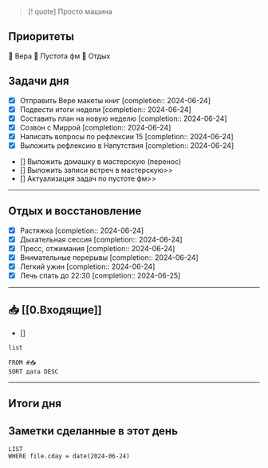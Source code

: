 > [! quote] Просто машина
> 

## Приоритеты
🔴 Вера
🔴 Пустота фм
🔴 Отдых

## Задачи дня
- [x] Отправить Вере макеты книг  [completion:: 2024-06-24]
- [x] Подвести итоги недели  [completion:: 2024-06-24]
- [x] Составить план на новую неделю  [completion:: 2024-06-24]
- [x] Созвон с Миррой  [completion:: 2024-06-24]
- [x] Написать вопросы по рефлексии 15  [completion:: 2024-06-24]
- [x] Выложить рефлексию в Напутствия  [completion:: 2024-06-24]
- [] Выложить домашку в мастерскую (перенос)
- [] Выложить записи встреч в мастерскую>>
- [] Актуализация задач по пустоте фм>>

---
## Отдых и восстановление
- [x] Растяжка  [completion:: 2024-06-24]
- [x] Дыхательная сессия  [completion:: 2024-06-24]
- [x] Пресс, отжимания  [completion:: 2024-06-24]
- [x] Внимательные перерывы  [completion:: 2024-06-24]
- [x] Легкий ужин  [completion:: 2024-06-24]
- [x] Лечь спать до 22:30  [completion:: 2024-06-25]

---
## 📥 [[0.Входящие]]
- [] 



```dataview
list
	
FROM #📥
SORT дата DESC
```


---
## Итоги дня





## Заметки сделанные в этот день
```dataview
LIST
WHERE file.cday = date(2024-06-24)
```

